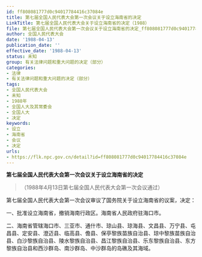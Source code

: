 ```yaml
---
id: ff808081777d0c94017784416c37084e
title: 第七届全国人民代表大会第一次会议关于设立海南省的决定
LinkTitle: 第七届全国人民代表大会关于设立海南省的决定（1988）
file: 第七届全国人民代表大会第一次会议关于设立海南省的决定_ff808081777d0c94017784416c37084e.docx
author: 全国人民代表大会
date: '1988-04-13'
publication_date: ''
effective_date: '1988-04-13'
status: 未知
group: 有关法律问题和重大问题的决定（部分）
categories:
- 法律
- 有关法律问题和重大问题的决定（部分）
tags:
- 全国人民代表大会
- 未知
- 1988年
- 全国人大及其常委会
- 全国人大
- 决定
keywords:
- 设立
- 海南省
- 会议
- 决定
urls:
- https://flk.npc.gov.cn/detail?id=ff808081777d0c94017784416c37084e
---
```


**第七届全国人民代表大会第一次会议关于设立海南省的决定**

> （1988年4月13日第七届全国人民代表大会第一次会议通过）

第七届全国人民代表大会第一次会议审议了国务院关于设立海南省的议案，决定：

一、批准设立海南省，撤销海南行政区。海南省人民政府驻海口市。

二、海南省管辖海口市、三亚市、通什市、琼山县、琼海县、文昌县、万宁县、屯昌县、定安县、澄迈县、临高县、儋县、保亭黎族苗族自治县、琼中黎族苗族自治县、白沙黎族自治县、陵水黎族自治县、昌江黎族自治县、乐东黎族自治县、东方黎族自治县和西沙群岛、南沙群岛、中沙群岛的岛礁及其海域。
